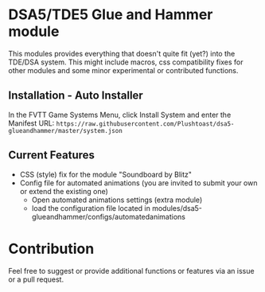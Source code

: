 # DSA5/TDE5 Glue and Hammer module
This modules provides everything that doesn't quite fit (yet?) into the TDE/DSA system. This might include macros, css compatibility fixes for other modules and some minor experimental or contributed functions.

## Installation - Auto Installer
In the FVTT Game Systems Menu, click Install System and enter the Manifest URL: `https://raw.githubusercontent.com/Plushtoast/dsa5-glueandhammer/master/system.json`

## Current Features
* CSS (style) fix for the module "Soundboard by Blitz"
* Config file for automated animations (you are invited to submit your own or extend the existing one)
    - Open automated animations settings (extra module)
    - load the configuration file located in modules/dsa5-glueandhammer/configs/automatedanimations

# Contribution
Feel free to suggest or provide additional functions or features via an issue or a pull request.